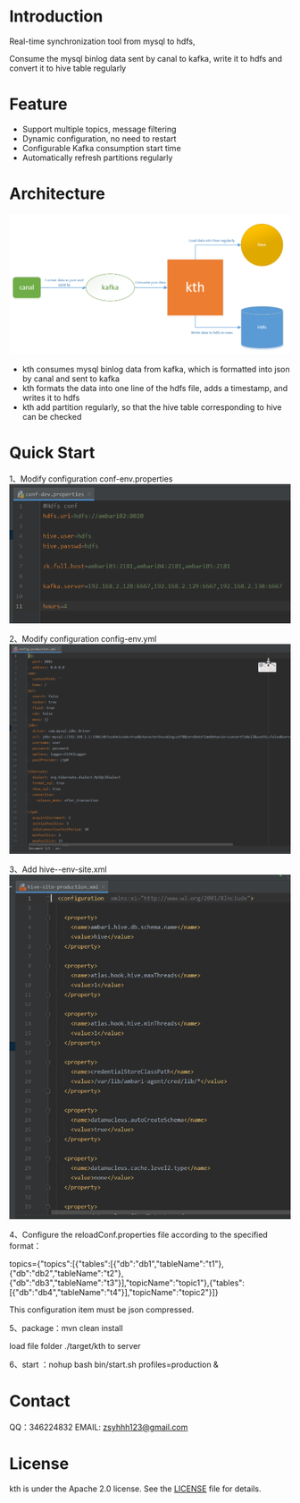 # Introduction

Real-time synchronization tool from mysql to hdfs,

Consume the mysql binlog data sent by canal to kafka, write it to hdfs and convert it to hive table regularly

# Feature

- Support multiple topics, message filtering
- Dynamic configuration, no need to restart
- Configurable Kafka consumption start time
- Automatically refresh partitions regularly

# Architecture

![](https://github.com/powdersnow-zsy/kth/blob/main/4.png)

- kth consumes mysql binlog data from kafka, which is formatted into json by canal and sent to kafka
- kth formats the data into one line of the hdfs file, adds a timestamp, and writes it to hdfs
- kth add partition regularly, so that the hive table corresponding to hive can be checked

# Quick Start

1、Modify configuration conf-env.properties
![](https://github.com/powdersnow-zsy/kth/blob/main/1.png)

2、Modify configuration config-env.yml
![](https://github.com/powdersnow-zsy/kth/blob/main/2.png)

3、Add hive--env-site.xml 
![](https://github.com/powdersnow-zsy/kth/blob/main/3.png)

4、Configure the reloadConf.properties file according to the specified format：

topics={"topics":[{"tables":[{"db":"db1","tableName":"t1"},{"db":"db2","tableName":"t2"},{"db":"db3","tableName":"t3"}],"topicName":"topic1"},{"tables":[{"db":"db4","tableName":"t4"}],"topicName":"topic2"}]}

This configuration item must be json compressed.


5、package：mvn clean install

load file folder ./target/kth to server

6、start ：nohup bash bin/start.sh profiles=production &

# Contact

QQ：346224832
EMAIL: zsyhhh123@gmail.com

# License

kth is under the Apache 2.0 license. See the [LICENSE](http://www.apache.org/licenses/LICENSE-2.0) file for details.
